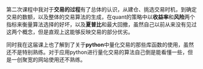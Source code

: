 第二次课程中我对于**交易的过程**有了总体的认识，从建仓、挑选交易时机，到确定交易的数额，以及整体的交易算法的生成，在quant的策略中以**收益率**和**风险**两个指标来衡量算法选择的好坏，以及**夏普比**和最大回撤，虽然自己以前从来没有见过这两个概念，但是直观上这能够反映交易的部分优劣。

同时我在这届课上也了解到了关于**python**中量化交易的那些库函数的使用，虽然还不是特别熟练。对于应用python进行量化交易的算法自己倒是能看懂一些，但是一创聚宽的网站使用还不熟练。
